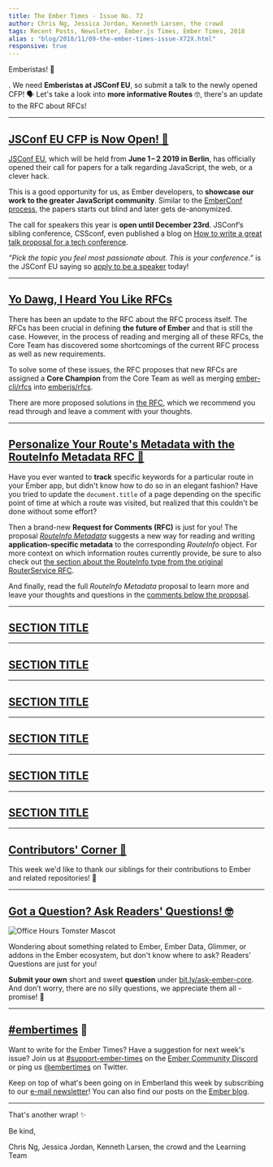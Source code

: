 ```yaml
---
title: The Ember Times - Issue No. 72
author: Chris Ng, Jessica Jordan, Kenneth Larsen, the crowd
tags: Recent Posts, Newsletter, Ember.js Times, Ember Times, 2018
alias : "blog/2018/11/09-the-ember-times-issue-X72X.html"
responsive: true
---
```


<SAYING-HELLO-IN-YOUR-FAVORITE-LANGUAGE> Emberistas! 🐹

<SOME-INTRO-HERE-TO-KEEP-THEM-SUBSCRIBERS-READING>.
We need **Emberistas at JSConf EU**, so submit a talk to the newly opened CFP! 🗣️ Let's take a look into **more informative Routes** 🤓, there's an update to the RFC about RFCs!

---

## [JSConf EU CFP is Now Open! 👐](https://2019.jsconf.eu/call-for-speakers/)

[JSConf EU](https://2019.jsconf.eu/), which will be held from **June 1 – 2 2019 in Berlin**, has officially opened their call for papers for a talk regarding JavaScript, the web, or a clever hack.

<!--alex ignore blind-->
This is a good opportunity for us, as Ember developers, to **showcase our work to the greater JavaScript community**. Similar to the [EmberConf process](https://www.emberjs.com/blog/2018/10/12/the-ember-times-issue-68.html#toc_a-href-https-emberconf-com-become-a-speaker-html-emberconf-2019-call-for-papers-a), the papers starts out blind and later gets de-anonymized.

The call for speakers this year is **open until December 23rd**. JSConf’s sibling conference, CSSconf, even published a blog on [How to write a great talk proposal for a tech conference](https://blog.cssconf.eu/2014/06/12/how-to-write-a-great-talk-proposal-for-a-tech-conference/).

_”Pick the topic you feel most passionate about. This is your conference.”_  is the JSConf EU saying so [apply to be a speaker](https://2019.jsconf.eu/call-for-speakers/) today!

---

## [Yo Dawg, I Heard You Like RFCs](https://github.com/emberjs/rfcs/pull/300)
There has been an update to the RFC about the RFC process itself. The RFCs has been crucial in defining **the future of Ember** and that is still the case.
However, in the process of reading and merging all of these RFCs, the Core Team has discovered some shortcomings of the current RFC process as well as new requirements.

To solve some of these issues, the RFC proposes that new RFCs are assigned a **Core Champion** from the Core Team as well as merging [ember-cli/rfcs](https://github.com/ember-cli/rfcs) into [emberjs/rfcs](https://github.com/emberjs/rfcs).

There are more proposed solutions in [the RFC](https://github.com/emberjs/rfcs/blob/rfc-process-update/text/0300-rfc-process-update.md), which we recommend you read through and leave a comment with your thoughts. 

---

## [Personalize Your Route's Metadata with the RouteInfo Metadata RFC 📝](https://github.com/emberjs/rfcs/pull/398)

Have you ever wanted to **track** specific keywords for a particular route in your Ember app, but didn't know how to do so in an elegant fashion? Have you tried to update the `document.title` of a page depending on the specific point of time at which a route was visited, but realized that this couldn't be done without some effort?

Then a brand-new **Request for Comments (RFC)** is just for you! The proposal [_RouteInfo Metadata_](https://github.com/emberjs/rfcs/pull/398) suggests a new way for reading and writing **application-specific metadata** to the corresponding _RouteInfo_ object. For more context on which information routes currently provide, be sure to also check out [the section about the RouteInfo type from the original RouterService RFC](https://github.com/emberjs/rfcs/blob/master/text/0095-router-service.md#routeinfo-type).

And finally, read the full _RouteInfo Metadata_ proposal to learn more and leave your thoughts and questions in the [comments below the proposal](https://github.com/emberjs/rfcs/pull/398).

---

## [SECTION TITLE](#section-url)


---

## [SECTION TITLE](#section-url)


---

## [SECTION TITLE](#section-url)


---

## [SECTION TITLE](#section-url)


---

## [SECTION TITLE](#section-url)


---

## [SECTION TITLE](#section-url)


---


## [Contributors' Corner 👏](https://guides.emberjs.com/release/contributing/repositories/)

<p>This week we'd like to thank our siblings for their contributions to Ember and related repositories! 💖</p>

---

## [Got a Question? Ask Readers' Questions! 🤓](https://docs.google.com/forms/d/e/1FAIpQLScqu7Lw_9cIkRtAiXKitgkAo4xX_pV1pdCfMJgIr6Py1V-9Og/viewform)

<div class="blog-row">
  <img class="float-right small transparent padded" alt="Office Hours Tomster Mascot" title="Readers' Questions" src="/images/tomsters/officehours.png" />

  <p>Wondering about something related to Ember, Ember Data, Glimmer, or addons in the Ember ecosystem, but don't know where to ask? Readers’ Questions are just for you!</p>

<p><strong>Submit your own</strong> short and sweet <strong>question</strong> under <a href="https://bit.ly/ask-ember-core" target="rq">bit.ly/ask-ember-core</a>. And don’t worry, there are no silly questions, we appreciate them all - promise! 🤞</p>

</div>

---

## [#embertimes](https://emberjs.com/blog/tags/newsletter.html) 📰

Want to write for the Ember Times? Have a suggestion for next week's issue? Join us at [#support-ember-times](https://discordapp.com/channels/480462759797063690/485450546887786506) on the [Ember Community Discord](https://discordapp.com/invite/zT3asNS) or ping us [@embertimes](https://twitter.com/embertimes) on Twitter.

Keep on top of what's been going on in Emberland this week by subscribing to our [e-mail newsletter](https://the-emberjs-times.ongoodbits.com/)! You can also find our posts on the [Ember blog](https://emberjs.com/blog/tags/newsletter.html).

---


That's another wrap! ✨

Be kind,

Chris Ng, Jessica Jordan, Kenneth Larsen, the crowd and the Learning Team
